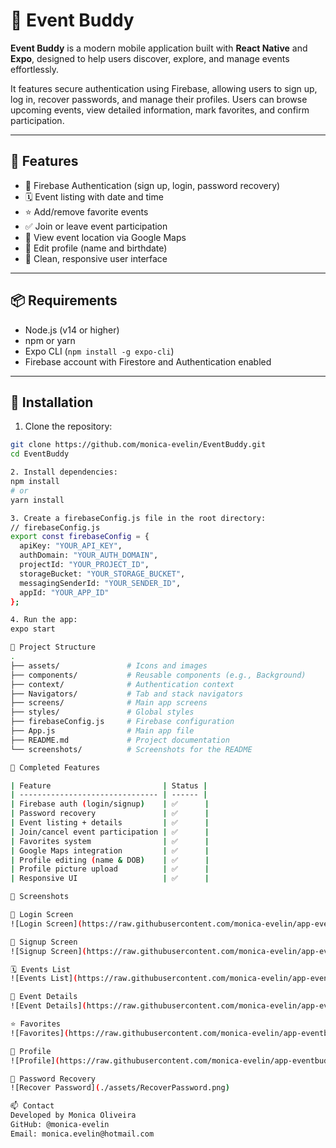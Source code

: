 # 📱 Event Buddy

**Event Buddy** is a modern mobile application built with **React Native** and **Expo**, designed to help users discover, explore, and manage events effortlessly.

It features secure authentication using Firebase, allowing users to sign up, log in, recover passwords, and manage their profiles. Users can browse upcoming events, view detailed information, mark favorites, and confirm participation.

---

## 🚀 Features

- 🔐 Firebase Authentication (sign up, login, password recovery)
- 🗓️ Event listing with date and time
- ⭐ Add/remove favorite events
- ✅ Join or leave event participation
- 📍 View event location via Google Maps
- 👤 Edit profile (name and birthdate)
- 💚 Clean, responsive user interface

---

## 📦 Requirements

- Node.js (v14 or higher)
- npm or yarn
- Expo CLI (`npm install -g expo-cli`)
- Firebase account with Firestore and Authentication enabled

---

## 🔧 Installation

1. Clone the repository:

```bash
git clone https://github.com/monica-evelin/EventBuddy.git
cd EventBuddy

2. Install dependencies:
npm install
# or
yarn install

3. Create a firebaseConfig.js file in the root directory:
// firebaseConfig.js
export const firebaseConfig = {
  apiKey: "YOUR_API_KEY",
  authDomain: "YOUR_AUTH_DOMAIN",
  projectId: "YOUR_PROJECT_ID",
  storageBucket: "YOUR_STORAGE_BUCKET",
  messagingSenderId: "YOUR_SENDER_ID",
  appId: "YOUR_APP_ID"
};

4. Run the app:
expo start

🧱 Project Structure
.
├── assets/               # Icons and images
├── components/           # Reusable components (e.g., Background)
├── context/              # Authentication context
├── Navigators/           # Tab and stack navigators
├── screens/              # Main app screens
├── styles/               # Global styles
├── firebaseConfig.js     # Firebase configuration
├── App.js                # Main app file
├── README.md             # Project documentation
└── screenshots/          # Screenshots for the README

🧪 Completed Features

| Feature                         | Status |
| ------------------------------- | ------ |
| Firebase auth (login/signup)    | ✅      |
| Password recovery               | ✅      |
| Event listing + details         | ✅      |
| Join/cancel event participation | ✅      |
| Favorites system                | ✅      |
| Google Maps integration         | ✅      |
| Profile editing (name & DOB)    | ✅      |
| Profile picture upload          | ✅      |
| Responsive UI                   | ✅      |

📸 Screenshots

🔐 Login Screen
![Login Screen](https://raw.githubusercontent.com/monica-evelin/app-eventbuddy/main/assets/Login.png)

📝 Signup Screen
![Signup Screen](https://raw.githubusercontent.com/monica-evelin/app-eventbuddy/main/assets/Signup.png)

🗓️ Events List
![Events List](https://raw.githubusercontent.com/monica-evelin/app-eventbuddy/main/assets/Events.png)

📄 Event Details
![Event Details](https://raw.githubusercontent.com/monica-evelin/app-eventbuddy/main/assets/EventDetails.png)

⭐ Favorites
![Favorites](https://raw.githubusercontent.com/monica-evelin/app-eventbuddy/main/assets/Favorites.png)

👤 Profile
![Profile](https://raw.githubusercontent.com/monica-evelin/app-eventbuddy/main/assets/Profile.png)

🔁 Password Recovery
![Recover Password](./assets/RecoverPassword.png)

📫 Contact
Developed by Monica Oliveira
GitHub: @monica-evelin
Email: monica.evelin@hotmail.com
```

